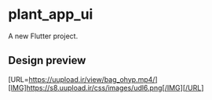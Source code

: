 # plant_app_ui

A new Flutter project.

## Design preview

[URL=https://uupload.ir/view/bag_ohyp.mp4/][IMG]https://s8.uupload.ir/css/images/udl6.png[/IMG][/URL]
